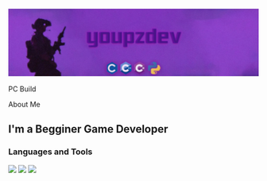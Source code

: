 [![Header](https://github.com/youpzz/youpzz/blob/main/assets/logo.png)](https://t.me/youpzz)


PC Build

About Me

## I'm a Begginer Game Developer

### Languages and Tools
<img src="https://img.shields.io/badge/c++%20-%2300599C.svg?&style=for-the-badge&logo=c%2B%2B&ogoColor=white"/>
<img src="https://img.shields.io/badge/c%23%20-%23239120.svg?&style=for-the-badge&logo=c-sharp&logoColor=white"/>
<img src="https://img.shields.io/badge/c%20-%2300599C.svg?&style=for-the-badge&logo=c&logoColor=white"/>
